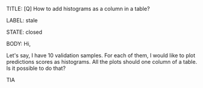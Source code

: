 TITLE:
[Q] How to add histograms as a column in a table?

LABEL:
stale

STATE:
closed

BODY:
Hi, 

Let's say, I have 10 validation samples. For each of them, I would like to plot predictions scores as histograms. All the plots should one column of a table. Is it possible to do that?

TIA

